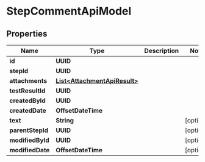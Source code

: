 

# StepCommentApiModel


## Properties

| Name | Type | Description | Notes |
|------------ | ------------- | ------------- | -------------|
|**id** | **UUID** |  |  |
|**stepId** | **UUID** |  |  |
|**attachments** | [**List&lt;AttachmentApiResult&gt;**](AttachmentApiResult.md) |  |  |
|**testResultId** | **UUID** |  |  |
|**createdById** | **UUID** |  |  |
|**createdDate** | **OffsetDateTime** |  |  |
|**text** | **String** |  |  [optional] |
|**parentStepId** | **UUID** |  |  [optional] |
|**modifiedById** | **UUID** |  |  [optional] |
|**modifiedDate** | **OffsetDateTime** |  |  [optional] |



